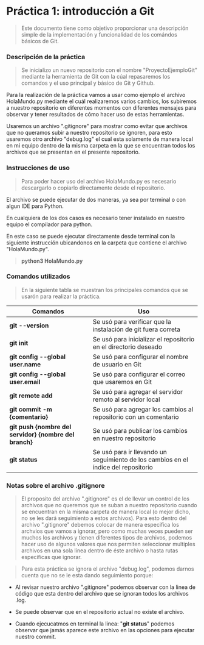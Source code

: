 # **Práctica 1: introducción a Git**

>Este documento tiene como objetivo proporcionar una descripción simple de la implementación y funcionalidad de los comándos básicos de Git.

### Descripción de la práctica

>Se inicializo un nuevo repositorio con el nombre "ProyectoEjemploGit" mediante la herramienta de Git con la cúal repasaremos los comandos y el uso principal y básico de Git y Github.

Para la realización de la práctica vamos a usar como ejemplo el archivo HolaMundo.py mediante el cuál realizaremos varios cambios, los subiremos a nuestro repositorio en diferentes momentos con diferentes mensajes para observar y tener resultados de cómo hacer uso de estas herramientas.

Usaremos un archivo ".gitignore" para mostrar como evitar que archivos que no queramos subir a nuestro repositorio se ignoren, para esto usaremos otro archivo "debug.log" el cual esta solamente de manera local en mi equipo dentro de la misma carpeta en la que se encuentran todos los archivos que se presentan en el presente repositorio.

### Instrucciones de uso

>Para poder hacer uso del archivo HolaMundo.py es necesario descargarlo o copiarlo directamente desde el repositorio.

El archivo se puede ejecutar de dos maneras, ya sea por terminal o con algun IDE para Python.

En cualquiera de los dos casos es necesario tener instalado en nuestro equipo el compilador para python.

En este caso se puede ejecutar directamente desde terminal con la siguiente instrucción ubicandonos en la carpeta que contiene el archivo "HolaMundo.py".

>**python3 HolaMundo.py**

### Comandos utilizados
>En la siguiente tabla se muestran los principales comandos que se usarón para realizar la práctica.

|   Comandos	|   Uso	|
|---	|---	|
| **git --version**	|Se usó para verificar que la instalación de git fuera correta|
| **git init** | Se usó para inicializar el repositorio en el directorio deseado|
| **git config --global user.name** | Se usó para configurar el nombre de usuario en Git |
| **git config --global user.email** | Se usó para configurar el correo que usaremos en Git |
| **git remote add** | Se usó para agregar el servidor remoto al servidor local|
| **git commit -m {comentario}** | Se usó para agregar los cambios al repositorio con un comentario |
| **git push {nombre del servidor} {nombre del branch}**| Se usó para publicar los cambios en nuestro repositorio |
| **git status**| Se usó para ir llevando un seguimiento de los cambios en el índice del repositorio|

### Notas sobre el archivo .gitignore

>El proposito del archivo ".gitignore" es el de llevar un control de los archivos que no queremos que se suban a nuestro repositorio cuando se encuentran en la misma carpeta de manera local (o mejor dicho, no se les dará seguimiento a estos archivos). Para esto dentro del archivo ".gitignore" debemos colocar de manera especifica los archvios que vamos a ignorar, pero como muchas veces pueden ser muchos los archivos y tienen diferentes tipos de archivos, podemos hacer uso de algunos valores que nos permiten seleccionar multiples archivos en una sola línea dentro de éste archivo o hasta rutas especificas que ignorar.

> Para esta práctica se ignora el archivo "debug.log", podemos darnos cuenta que no se le esta dando seguimiento porque:

- Al revisar nuestro archivo ".gitignore" podemos observar con la linea de código que esta dentro del archivo que se ignoran todos los archivos .log.

- Se puede observar que en el repositorio actual no existe el archivo.

- Cuando ejecucatmos en terminal la linea: "**git status**" podemos observar que jamás aparece este archivo en las opciones para ejecutar nuestro commit.